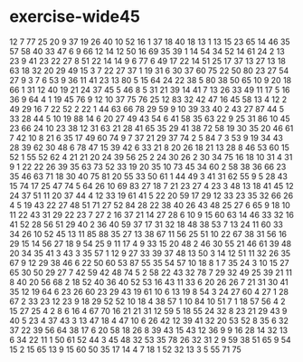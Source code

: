 # exercise-wide45
12
7
77
25
20
9
37
19
26
40
10
52
16
1
37
18
40
18
13
1
13
15
23
65
14
46
35
57
58
40
33
47
6
9
66
12
14
12
50
16
69
35
39
1
14
54
34
52
14
61
24
2
13
23
9
41
23
22
27
8
51
22
14
14
9
6
77
6
49
17
22
14
51
25
17
37
13
27
13
18
63
18
32
20
29
49
15
3
7
22
27
37
1
19
31
6
30
37
60
75
22
50
80
23
27
54
27
9
3
7
6
53
9
36
11
41
23
13
80
5
15
64
24
22
38
5
80
38
50
65
10
9
20
18
66
1
31
12
40
19
21
24
37
45
5
46
8
5
31
21
39
14
41
7
13
26
33
49
11
17
5
16
36
9
64
4
1
19
45
76
9
12
10
37
75
76
25
12
83
32
42
47
16
45
58
13
4
12
2
49
29
16
7
22
52
2
22
1
44
63
66
78
29
59
9
10
39
33
40
2
43
27
87
44
5
33
28
44
5
10
19
88
14
6
20
27
49
43
54
6
41
58
35
63
22
9
25
31
86
10
45
23
66
24
10
23
38
12
31
63
21
28
41
65
35
29
41
38
72
58
19
30
35
20
46
61
7
42
10
8
21
6
35
17
49
60
74
9
7
37
21
29
37
74
2
5
84
7
3
53
9
19
34
43
28
39
62
30
48
6
78
47
15
39
42
6
33
21
8
20
26
18
21
13
28
8
46
53
60
15
52
1
55
52
62
4
21
21
20
24
39
56
25
2
24
30
26
2
30
34
75
16
18
10
31
4
31
9
1
22
22
26
39
35
63
73
52
33
19
20
35
10
73
45
34
60
2
58
38
36
66
23
35
46
63
71
18
30
40
75
81
20
55
33
50
61
1
44
49
3
41
31
62
55
9
5
28
43
15
74
17
25
47
74
5
64
26
10
69
83
27
18
7
21
23
27
4
23
3
48
13
18
41
45
12
24
37
51
11
20
37
44
4
12
33
19
61
41
5
22
20
59
17
29
12
33
23
35
32
66
26
4
5
19
43
22
27
48
51
71
27
52
84
28
22
38
40
26
43
48
25
27
6
65
9
18
10
11
22
43
31
29
22
23
7
27
2
16
37
21
14
27
28
6
10
9
15
60
63
14
46
33
32
16
41
52
28
56
51
29
40
2
36
40
59
37
17
31
32
18
48
38
53
7
13
24
11
60
33
34
26
10
52
45
13
11
85
88
35
27
13
38
67
11
56
25
51
10
22
67
38
31
56
16
29
15
14
56
27
18
9
54
25
9
11
17
4
9
33
15
20
48
2
46
30
55
21
46
61
39
48
20
34
35
41
3
43
3
35
57
1
12
9
27
33
39
37
48
13
50
3
14
12
51
11
32
26
35
67
9
12
29
38
46
6
22
50
60
53
87
55
35
54
57
10
18
8
1
7
35
24
3
10
15
27
65
30
50
29
27
7
42
59
42
48
74
5
2
58
22
43
32
78
7
29
32
49
25
39
21
11
8
40
20
56
68
2
18
52
40
36
40
52
53
16
43
11
33
6
20
26
26
7
21
31
30
41
35
12
19
64
6
23
26
60
23
29
43
19
61
10
6
13
19
8
54
3
24
27
60
4
27
1
28
67
2
33
23
12
23
9
18
29
52
52
10
18
4
38
57
1
10
84
10
51
7
1
18
57
56
4
2
15
27
25
4
2
8
6
16
4
67
70
16
21
21
31
12
59
5
18
55
24
32
8
23
21
29
43
9
40
5
23
4
37
43
3
13
47
18
4
47
10
6
26
42
12
39
41
32
20
53
52
8
35
6
32
37
22
39
56
64
38
17
6
20
58
18
26
8
39
43
15
43
12
36
9
9
16
28
14
32
13
6
34
22
11
1
50
61
52
44
3
45
48
32
53
35
78
26
32
31
2
9
59
38
51
65
9
54
15
2
15
65
13
9
15
60
50
35
17
14
4
7
18
1
52
32
13
3
5
55
71
75

